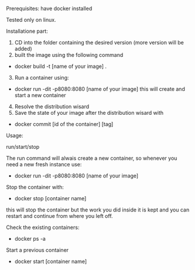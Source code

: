 Prerequisites: have docker installed

Tested only on linux.

Installatione part:

1) CD into the folder containing the desired version (more version will be added)
2) built the image using the following command
- docker build -t [name of your image] .
3) Run a container using:
- docker run -dit -p8080:8080 [name of your image]
this will create and start a new container
4) Resolve the distribution wisard 
5) Save the state of your image after the distribution wisard with
- docker commit [id of the container] [tag]


Usage:

run/start/stop

The run command will alwais create a new container, so whenever you need a new fresh instance use:
- docker run -dit -p8080:8080 [name of your image]

Stop the container with:
- docker stop [container name]

this will stop the container but the work you did inside it is kept and you can restart and continue from where you left off.

Check the existing containers:
- docker ps -a

Start a previous container
- docker start [container name]



